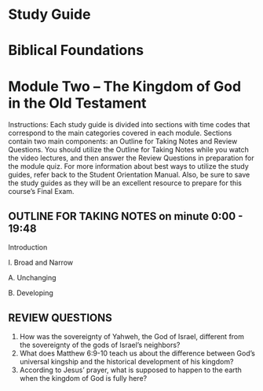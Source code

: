 # Study Guide

# Biblical Foundations

# Module Two – The Kingdom of God in the Old Testament

Instructions: Each study guide is divided into sections with time codes that correspond to the main categories covered in each module. Sections contain two main components: an Outline for Taking Notes and Review Questions. You should utilize the Outline for Taking Notes while you watch the video lectures, and then answer the Review Questions in preparation for the module quiz. For more information about best ways to utilize the study guides, refer back to the Student Orientation Manual. Also, be sure to save the study guides as they will be an excellent resource to prepare for this course’s Final Exam.

## OUTLINE FOR TAKING NOTES on minute 0:00 - 19:48

Introduction

I. Broad and Narrow

A. Unchanging 

B. Developing 

## REVIEW QUESTIONS

1. How was the sovereignty of Yahweh, the God of Israel, different from the sovereignty of the gods of Israel’s neighbors? 
2. What does Matthew 6:9-10 teach us about the difference between God’s universal kingship and the historical development of his kingdom? 
3. According to Jesus’ prayer, what is supposed to happen to the earth when the kingdom of God is fully here?
